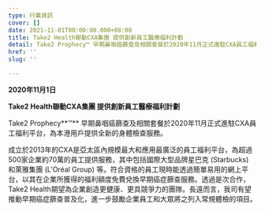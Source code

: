 ```yaml
---
type: 行業資訊
cover: []
date: 2021-11-01T00:00:00.000+08:00
title: Take2 Health聯動CXA集團 提供創新員工醫療福利計劃
detail: Take2 Prophecy™ 早期鼻咽癌篩查及相關套餐於2020年11月正式進駐CXA員工福利平台，為本港用戶提供全新的身體檢查服務。
href: ''
slug: ''

---
```

**2020年11月1日**

**Take2 Health聯動CXA集團 提供創新員工醫療福利計劃**

Take2 Prophecy**™** 早期鼻咽癌篩查及相關套餐於2020年11月正式進駐CXA員工福利平台，為本港用戶提供全新的身體檢查服務。

成立於2013年的CXA是亞太區內規模最大和應用最廣泛的員工福利平台，為超過500家企業約70萬的員工提供服務，其中包括國際大型品牌星巴克 (Starbucks) 和萊雅集團 (L'Oréal Group) 等。符合資格的員工現時能透過簡單易用的網上平台，以其在企業所獲得的福利額度免費兌換早期癌症篩查服務。透過是次合作，Take2 Health期望為企業創造更健康、更具競爭力的團隊。長遠而言，我司有望推動早期癌症篩查普及化，進一步鼓勵企業員工和大眾將之列入常規體檢的項目。